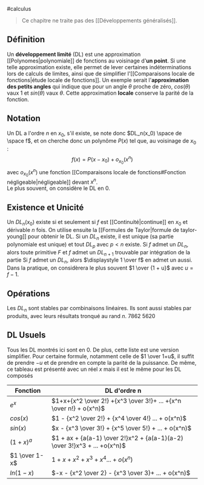 #calculus 
>Ce chapitre ne traite pas des [[Développements généralisés]].
## Définition
Un **développement limité** (DL) est une approximation [[Polynomes|polynomiale]] de fonctions au voisinage d'**un point**. Si une telle approximation existe, elle permet de lever certaines indéterminations lors de calculs de limites, ainsi que de simplifier l'[[Comparaisons locale de fonctions|étude locale de fonctions]].
Un exemple serait l'**approximation des petits angles** qui indique que pour un angle $\theta$ proche de zéro, $cos(\theta)$ vaux 1  et $sin(\theta)$ vaux $\theta$.
Cette approximation **locale** conserve la parité de la fonction. 
## Notation
Un DL a l'ordre $n$ en $x_0$, s'il existe, se note donc $DL_n(x_0) \space de \space f$, et on cherche donc un polynôme $P(x)$ tel que, au voisinage de $x_0$ :
$$
f(x) = P(x-x_0) + o_{x_0}(x^n)
$$
avec $o_{x_0}(x^n)$ une fonction [[Comparaisons locale de fonctions#Fonction négligeable|négligeable]] devant $x^n$.  
Le plus souvent, on considère le DL en 0. 

## Existence et Unicité
Un $DL_{n}(x_0)$ existe si et seulement si $f$ est [[Continuité|continue]] en $x_0$ et dérivable $n$ fois. On utilise ensuite la [[Formules de Taylor|formule de taylor-young]] pour obtenir le DL.
Si un $DL_n$ existe, il est unique (sa partie polynomiale est unique) et tout $DL_p$ avec $p < n$ existe. 
Si $f$ admet un $DL_n$, alors toute primitive $F$ et $f$ admet un $DL_{n+1}$ trouvable par intégration de la partie 
Si $f$ admet un $DL_n$, alors $\displaystyle 1 \over f$ en admet un aussi. Dans la pratique, on considèrera le plus souvent $1 \over {1 + u}$ avec $u = f-1$. 

## Opérations
Les $DL_n$ sont stables par combinaisons linéaires. Ils sont aussi stables par produits, avec leurs résultats tronqué au rand $n$. 
7862 5620

## DL Usuels
Tous les DL montrés ici sont en 0. De plus, cette liste est une version simplifier. Pour certaine formule, notamment celle de $1 \over 1+u$, il suffit de prendre $-u$ et de prendre en compte la parité de la puissance. De même, ce tableau est présenté avec un réel $x$ mais il est le même pour les DL composés

| Fonction      | DL d'ordre n                                                              |
| ------------- | ------------------------------------------------------------------------- |
| $e^x$         | $1+x+{x^2 \over 2!} +{x^3 \over 3!}+ ... +{x^n \over n!} + o(x^n)$        |
| $cos(x)$      | $1 - {x^2 \over 2!} + {x^4 \over 4!} ... + o(x^n)$                        |
| $sin(x)$      | $x - {x^3 \over 3!} + {x^5 \over 5!} + ... + o(x^n)$                      |
| $(1+x)^a$     | $1 + ax + {a(a-1) \over 2!}x^2 + {a(a-1)(a-2) \over 3!}x^3 + ... +o(x^n)$ |
| $1 \over 1-x$ | $1 + x + x^2 + x^3 + x^4 ... + o(x^n)$                                    |
| $ln(1-x)$     | $-x - {x^2 \over 2} - {x^3 \over 3}+ ... + o(x^n)$                        |

